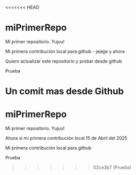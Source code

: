<<<<<<< HEAD
# miPrimerRepo

Mi primer repositorio. Yujuu!

Mi primera contribución local para github - jejejje y ahora

Quiero actualizar este repositorio y probar desde github

Prueba


Un comit mas desde Github
=======
# miPrimerRepo

Mi primer repositorio. Yujuu!

Ahora si mi primera contribución local 15 de Abril del 2025

Mi primera contribución local para github

Prueba
>>>>>>> 02ce3b7 (Prueba)
